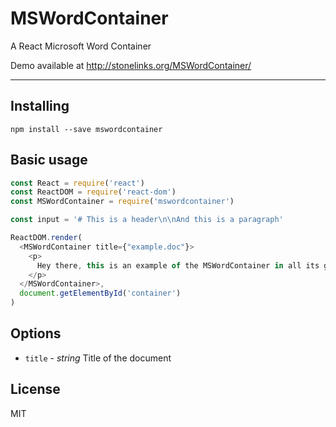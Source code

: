 # MSWordContainer

A React Microsoft Word Container

Demo available at http://stonelinks.org/MSWordContainer/

---

## Installing

```
npm install --save mswordcontainer
```

## Basic usage

```js
const React = require('react')
const ReactDOM = require('react-dom')
const MSWordContainer = require('mswordcontainer')

const input = '# This is a header\n\nAnd this is a paragraph'

ReactDOM.render(
  <MSWordContainer title={"example.doc"}>
    <p>
      Hey there, this is an example of the MSWordContainer in all its glory.
    </p>
  </MSWordContainer>,
  document.getElementById('container')
)
```

## Options

* `title` - _string_ Title of the document

## License

MIT
